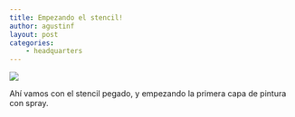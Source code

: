 ```yaml
---
title: Empezando el stencil!
author: agustinf
layout: post
categories:
    - headquarters
---
```


![][1]

Ahí vamos con el stencil pegado, y empezando la primera capa de pintura con spray.

[1]: /images/stencil.jpg
